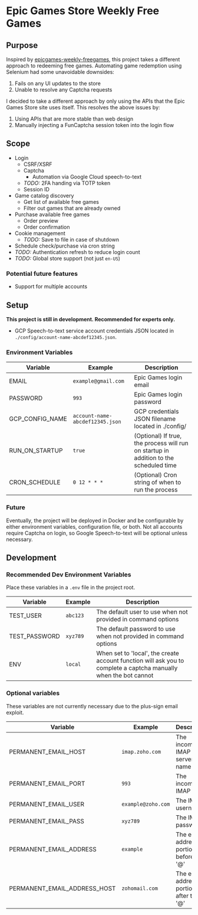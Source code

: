 # Epic Games Store Weekly Free Games

## Purpose

Inspired by [epicgames-weekly-freegames](https://github.com/Ricardo-Osorio/epicgames-weekly-freegames), this project takes a different approach to redeeming free games. Automating game redemption using Selenium had some unavoidable downsides:

1. Fails on any UI updates to the store
1. Unable to resolve any Captcha requests

I decided to take a different approach by only using the APIs that the Epic Games Store site uses itself. This resolves the above issues by:

1. Using APIs that are more stable than web design
1. Manually injecting a FunCaptcha session token into the login flow

## Scope

* Login
  * CSRF/XSRF
  * Captcha
    * Automation via Google Cloud speech-to-text
  * *TODO:* 2FA handing via TOTP token
  * Session ID
* Game catalog discovery
  * Get list of available free games
  * Filter out games that are already owned
* Purchase available free games
  * Order preview
  * Order confirmation
* Cookie management
  * *TODO:* Save to file in case of shutdown
* Schedule check/purchase via cron string
* *TODO:* Authentication refresh to reduce login count
* *TODO:* Global store support (not just `en-US`)

### Potential future features

* Support for multiple accounts

## Setup

**This project is still in development. Recommended for experts only.**

* GCP Speech-to-text service account credentials JSON located in `./config/account-name-abcdef12345.json`.

### Environment Variables

| Variable        | Example                         | Description                                                                           |
|-----------------|---------------------------------|---------------------------------------------------------------------------------------|
| EMAIL           | `example@gmail.com`             | Epic Games login email                                                                |
| PASSWORD        | `993`                           | Epic Games login password                                                             |
| GCP_CONFIG_NAME | `account-name-abcdef12345.json` | GCP credentials JSON filename located in ./config/                                    |
| RUN_ON_STARTUP  | `true`                          | (Optional) If true, the process will run on startup in addition to the scheduled time |
| CRON_SCHEDULE   | `0 12 * * *`                    | (Optional) Cron string of when to run the process                                     |

### Future

Eventually, the project will be deployed in Docker and be configurable by either environment variables, configuration file, or both. Not all accounts require Captcha on login, so Google Speech-to-text will be optional unless necessary.

## Development

### Recommended Dev Environment Variables

Place these variables in a `.env` file in the project root.

| Variable      | Example   | Description                                                                                                      |
|---------------|-----------|------------------------------------------------------------------------------------------------------------------|
| TEST_USER     | `abc123`  | The default user to use when not provided in command options                                                     |
| TEST_PASSWORD | `xyz789`  | The default password to use when not provided in command options                                                 |
| ENV           | `local`   | When set to 'local', the create account function will ask you to complete a captcha manually when the bot cannot |

### Optional variables

These variables are not currently necessary due to the plus-sign email exploit.

| Variable                     | Example            | Description                              |
|------------------------------|--------------------|------------------------------------------|
| PERMANENT_EMAIL_HOST         | `imap.zoho.com`    | The incoming IMAP server name            |
| PERMANENT_EMAIL_PORT         | `993`              | The incoming IMAP port                   |
| PERMANENT_EMAIL_USER         | `example@zoho.com` | The IMAP username                        |
| PERMANENT_EMAIL_PASS         | `xyz789`           | The IMAP password                        |
| PERMANENT_EMAIL_ADDRESS      | `example`          | The email address portion before the '@' |
| PERMANENT_EMAIL_ADDRESS_HOST | `zohomail.com`     | The email address portion after the '@'  |
